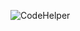![CodeHelper](https://socialify.git.ci/saulmontesdeoca/BoilerPlateExtension/image?description=1&descriptionEditable=Get%20Boilerplate%20Codes%20and%20Code%20Snippets%20for%20your%20tech%20stack%20with%20click%20of%20a%20button&font=Raleway&forks=1&issues=1&language=1&logo=https%3A%2F%2Fi.imgur.com%2FI8rjkmS.png&owner=1&pattern=Charlie%20Brown&pulls=1&stargazers=1&theme=Dark
)

